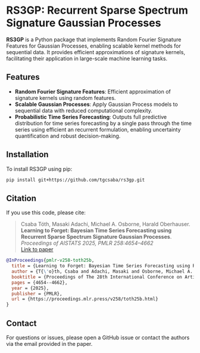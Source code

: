 # RS3GP: Recurrent Sparse Spectrum Signature Gaussian Processes

**RS3GP** is a Python package that implements Random Fourier Signature Features for Gaussian Processes, enabling scalable kernel methods for sequential data. It provides efficient approximations of signature kernels, facilitating their application in large-scale machine learning tasks.

## Features

- **Random Fourier Signature Features**: Efficient approximation of signature kernels using random features.
- **Scalable Gaussian Processes**: Apply Gaussian Process models to sequential data with reduced computational complexity.
- **Probabilistic Time Series Forecasting**: Outputs full predictive distribution for time series forecasting by a single pass through the time series using efficient an recurrent formulation, enabling uncertainty quantification and robust decision-making.


## Installation

To install RS3GP using pip:

```bash
pip install git+https://github.com/tgcsaba/rs3gp.git
```

## Citation

If you use this code, please cite:

> Csaba Tóth, Masaki Adachi, Michael A. Osborne, Harald Oberhauser.  
> **Learning to Forget: Bayesian Time Series Forecasting using Recurrent Sparse Spectrum Signature Gaussian Processes**.  
> *Proceedings of AISTATS 2025, PMLR 258:4654–4662*  
> [Link to paper](https://proceedings.mlr.press/v258/toth25b.html)

```bibtex
@InProceedings{pmlr-v258-toth25b,
  title = {Learning to Forget: Bayesian Time Series Forecasting using Recurrent Sparse Spectrum Signature Gaussian Processes},
  author = {T{\'o}th, Csaba and Adachi, Masaki and Osborne, Michael A. and Oberhauser, Harald},
  booktitle = {Proceedings of The 28th International Conference on Artificial Intelligence and Statistics (AISTATS)},
  pages = {4654--4662},
  year = {2025},
  publisher = {PMLR},
  url = {https://proceedings.mlr.press/v258/toth25b.html}
}
```

## Contact

For questions or issues, please open a GitHub issue or contact the authors via the email provided in the paper.

